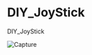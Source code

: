 # DIY_JoyStick

DIY_JoyStick

![Capture](https://user-images.githubusercontent.com/62818241/205512630-400116f7-7bab-4024-bb4c-ca07920d0f4d.PNG)
